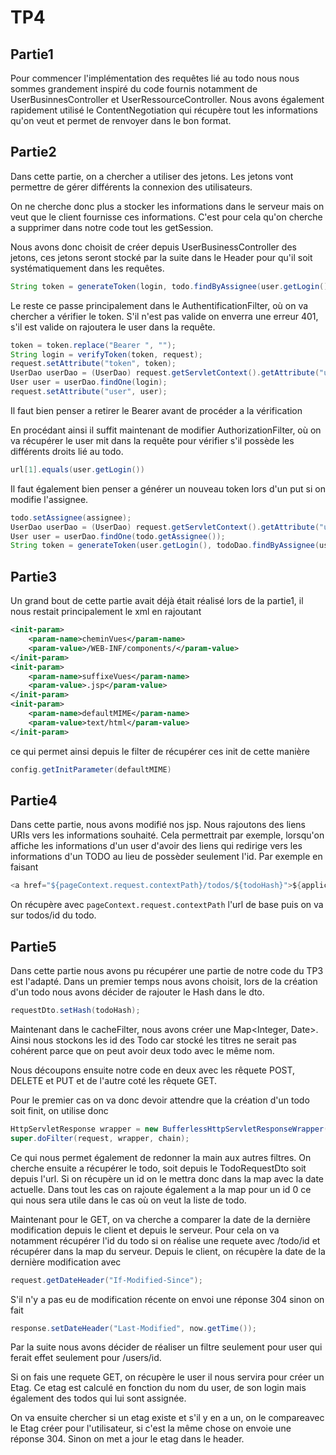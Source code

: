 # TP4

## Partie1
Pour commencer l'implémentation des requêtes lié au todo nous nous sommes grandement inspiré du code fournis notamment de UserBusinnesController et UserRessourceController.
Nous avons également rapidement utilisé le ContentNegotiation qui récupère tout les informations qu'on veut et permet de renvoyer dans le bon format.

## Partie2
Dans cette partie, on a chercher a utiliser des jetons. Les jetons vont permettre de gérer différents la connexion des utilisateurs.

On ne cherche donc plus a stocker les informations dans le serveur mais on veut que le client fournisse ces informations.
C'est pour cela qu'on cherche a supprimer dans notre code tout les getSession.

Nous avons donc choisit de créer depuis UserBusinessController des jetons, ces jetons seront stocké par la suite dans le Header pour qu'il soit systématiquement dans les requêtes.
```java
String token = generateToken(login, todo.findByAssignee(user.getLogin()).stream().map(Todo::hashCode).toList(), request);
```
Le reste ce passe principalement dans le AuthentificationFilter, où on va chercher a vérifier le token. S'il n'est pas valide on enverra une erreur 401, s'il est valide on rajoutera le user dans la requête.
```java
token = token.replace("Bearer ", "");
String login = verifyToken(token, request);
request.setAttribute("token", token);
UserDao userDao = (UserDao) request.getServletContext().getAttribute("userDao");
User user = userDao.findOne(login);
request.setAttribute("user", user);
```
Il faut bien penser a retirer le Bearer avant de procéder a la vérification

En procédant ainsi il suffit maintenant de modifier AuthorizationFilter, où on va récupérer le user mit dans la requête pour vérifier s'il possède les différents droits lié au todo.
```java
url[1].equals(user.getLogin())
```
Il faut également bien penser a générer un nouveau token lors d'un put si on modifie l'assignee.
```java
todo.setAssignee(assignee);
UserDao userDao = (UserDao) request.getServletContext().getAttribute("userDao");
User user = userDao.findOne(todo.getAssignee());
String token = generateToken(user.getLogin(), todoDao.findByAssignee(user.getLogin()).stream().map(Todo::hashCode).toList(), request);
```

## Partie3
Un grand bout de cette partie avait déjà était réalisé lors de la partie1, il nous restait principalement le xml en rajoutant
```xml
<init-param>
    <param-name>cheminVues</param-name>
    <param-value>/WEB-INF/components/</param-value>
</init-param>
<init-param>
    <param-name>suffixeVues</param-name>
    <param-value>.jsp</param-value>
</init-param>
<init-param>
    <param-name>defaultMIME</param-name>
    <param-value>text/html</param-value>
</init-param>
```
 ce qui permet ainsi  depuis le filter de récupérer ces init de cette manière 
 ```java
 config.getInitParameter(defaultMIME)
 ```
 
## Partie4
Dans cette partie, nous avons modifié nos jsp. Nous rajoutons des liens URIs vers les informations souhaité. Cela permettrait par exemple, lorsqu'on affiche les informations d'un user d'avoir des liens qui redirige vers les informations d'un TODO au lieu de possèder seulement l'id.
Par exemple en faisant
```java
<a href="${pageContext.request.contextPath}/todos/${todoHash}">${applicationScope.todoDao.findByHash(todoHash).title}</a>
```
On récupère avec `pageContext.request.contextPath` l'url de base puis on va sur todos/id du todo.
## Partie5

Dans cette partie nous avons pu récupérer une partie de notre code du TP3 est l'adapté.
Dans un premier temps nous avons choisit, lors de la création d'un todo nous avons décider de rajouter le Hash dans le dto.
```java
requestDto.setHash(todoHash);
```
Maintenant dans le cacheFilter, nous avons créer une Map<Integer, Date>.
Ainsi nous stockons les id des Todo car stocké les titres ne serait pas cohérent parce que on peut avoir deux todo avec le même nom.

Nous découpons ensuite notre code en deux avec les rêquete POST, DELETE et PUT et de l'autre coté les rêquete GET.

Pour le premier cas on va donc devoir attendre que la création d'un todo soit finit, on utilise donc
````java
HttpServletResponse wrapper = new BufferlessHttpServletResponseWrapper(response);
super.doFilter(request, wrapper, chain);
````
Ce qui nous permet également de redonner la main aux autres filtres. On cherche ensuite a récupérer le todo, soit depuis le TodoRequestDto soit depuis l'url.
Si on récupère un id on le mettra donc dans la map avec la date actuelle. Dans tout les cas on rajoute également a la map pour un id 0 ce qui nous sera utile dans le cas où on veut la liste de todo.

Maintenant pour le GET, on va cherche a comparer la date de la dernière modification depuis le client et depuis le serveur. Pour cela on va notamment récupérer l'id du todo si on réalise une requete avec 
/todo/id et récupérer dans la map du serveur. Depuis le client, on récupère la date de la dernière modification avec 
```java
request.getDateHeader("If-Modified-Since");
```
S'il n'y a pas eu de modification récente on envoi une réponse 304 sinon on fait
```java
response.setDateHeader("Last-Modified", now.getTime());
```

Par la suite nous avons décider de réaliser un filtre seulement pour user qui ferait effet seulement pour /users/id.

Si on fais une requete GET, on récupère le user il nous servira pour créer un Etag. Ce etag est calculé en fonction du nom du user, de son login mais également des todos qui lui sont assignée.

On va ensuite chercher si un etag existe et s'il y en a un, on le compareavec le Etag créer pour l'utilisateur, si c'est la même chose on envoie
une réponse 304. Sinon on met a jour le etag dans le header.